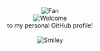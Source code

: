 <div align="center">
<img src="https://github.com/fnky/fnky/raw/fnky/img/fan-1.gif" alt="Fan" align="center">
</div>

<div align="center">
<img src="https://github.com/fnky/fnky/raw/fnky/img/welcome-fire.gif" alt="Welcome" align="center">
</div>

<div align="center">
to my personal GitHub profile!
</div>

<div align="center"><br>
<img src="https://github.com/fnky/fnky/raw/fnky/img/smile.gif" alt="Smiley" align="center">
</div>
